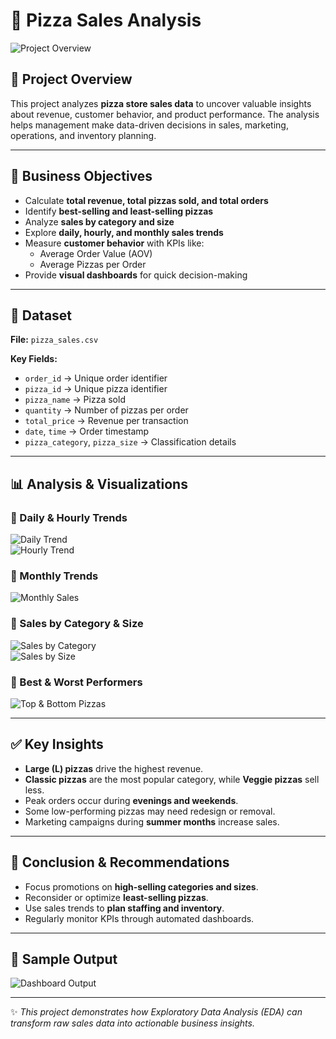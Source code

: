 # 🍕 Pizza Sales Analysis  

![Project Overview](https://raw.githubusercontent.com/Awais11227/Pizza_Sales_Analysis/main/Images/1.png)  

## 📌 Project Overview  
This project analyzes **pizza store sales data** to uncover valuable insights about revenue, customer behavior, and product performance. The analysis helps management make data-driven decisions in sales, marketing, operations, and inventory planning.  

---

## 🎯 Business Objectives  
- Calculate **total revenue, total pizzas sold, and total orders**  
- Identify **best-selling and least-selling pizzas**  
- Analyze **sales by category and size**  
- Explore **daily, hourly, and monthly sales trends**  
- Measure **customer behavior** with KPIs like:  
  - Average Order Value (AOV)  
  - Average Pizzas per Order  
- Provide **visual dashboards** for quick decision-making  

---

## 📂 Dataset  
**File:** `pizza_sales.csv`  

**Key Fields:**  
- `order_id` → Unique order identifier  
- `pizza_id` → Unique pizza identifier  
- `pizza_name` → Pizza sold  
- `quantity` → Number of pizzas per order  
- `total_price` → Revenue per transaction  
- `date`, `time` → Order timestamp  
- `pizza_category`, `pizza_size` → Classification details  

---

## 📊 Analysis & Visualizations  

### 🔹 Daily & Hourly Trends  
![Daily Trend](https://raw.githubusercontent.com/Awais11227/Pizza_Sales_Analysis/main/Images/3.png)  
![Hourly Trend](https://raw.githubusercontent.com/Awais11227/Pizza_Sales_Analysis/main/Images/4.png)  

### 🔹 Monthly Trends  
![Monthly Sales](https://raw.githubusercontent.com/Awais11227/Pizza_Sales_Analysis/main/Images/5.png)  

### 🔹 Sales by Category & Size  
![Sales by Category](https://raw.githubusercontent.com/Awais11227/Pizza_Sales_Analysis/main/Images/6.png)  
![Sales by Size](https://raw.githubusercontent.com/Awais11227/Pizza_Sales_Analysis/main/Images/7.png)  

### 🔹 Best & Worst Performers  
![Top & Bottom Pizzas](https://raw.githubusercontent.com/Awais11227/Pizza_Sales_Analysis/main/Images/8.png)  

---

## ✅ Key Insights  
- **Large (L) pizzas** drive the highest revenue.  
- **Classic pizzas** are the most popular category, while **Veggie pizzas** sell less.  
- Peak orders occur during **evenings and weekends**.  
- Some low-performing pizzas may need redesign or removal.  
- Marketing campaigns during **summer months** increase sales.  

---

## 🚀 Conclusion & Recommendations  
- Focus promotions on **high-selling categories and sizes**.  
- Reconsider or optimize **least-selling pizzas**.  
- Use sales trends to **plan staffing and inventory**.  
- Regularly monitor KPIs through automated dashboards.  

---

## 📸 Sample Output  
![Dashboard Output](https://raw.githubusercontent.com/Awais11227/Pizza_Sales_Analysis/main/Images/output2.png)  

---

✨ *This project demonstrates how Exploratory Data Analysis (EDA) can transform raw sales data into actionable business insights.*  
